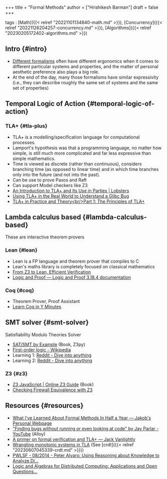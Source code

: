 +++
title = "Formal Methods"
author = ["Hrishikesh Barman"]
draft = false
+++

tags
: [Math]({{< relref "20221101134840-math.md" >}}), [Concurrency]({{< relref "20221126204257-concurrency.md" >}}), [Algorithms]({{< relref "20230205172402-algorithms.md" >}})


## Intro {#intro}

-   [Different formalisms](https://www.reddit.com/r/tlaplus/comments/n7mj3u/can_formal_methods_succeed_where_uml_failed/) often have different ergonomics when it comes to different particular systems and properties, and the matter of personal aesthetic preference also plays a big role.
-   At the end of the day, many those formalisms have similar expressivity (i.e., they can describe roughly the same set of systems and the same set of properties)


## Temporal Logic of Action {#temporal-logic-of-action}


### TLA+ {#tla-plus}

-   TLA+ is a modelling/specification language for computational processes.
-   Lamport's hypothesis was that a programming language, no matter how simple, is still much more complicated and far less expressive than simple mathematics.
-   Time is viewed as discrete (rather than continuous), considers branching time (as opposed to linear time) and in which time branches only into the future (and not into the past).
-   Can be use to prove Paxos and Raft
-   Can support Model checkers like Z3
-   [An Introduction to TLA+ and Its Use in Parties | Lobsters](https://lobste.rs/s/ry1gda/introduction_tla_its_use_parties)
-   [Using TLA+ in the Real World to Understand a Glibc Bug](https://probablydance.com/2020/10/31/using-tla-in-the-real-world-to-understand-a-glibc-bug/)
-   [TLA+ in Practice and Theory&lt;br/&gt;Part 1: The Principles of TLA+](https://pron.github.io/posts/tlaplus_part1)


## Lambda calculus based {#lambda-calculus-based}

These are interactive theorem provers


### Lean {#lean}

-   Lean is a FP language and theorem prover that compiles to C
-   Lean's maths library is completely focused on classical mathematics
-   [From Z3 to Lean, Efficient Verification](https://www.youtube.com/watch?v=BGUEyfmUgiQ)
-   [Logic and Proof — Logic and Proof 3.18.4 documentation](https://leanprover.github.io/logic_and_proof/)


### Coq {#coq}

-   Theorem Prover, Proof Assistant
-   [Learn Coq in Y Minutes](https://learnxinyminutes.com/docs/coq/)


## SMT solver {#smt-solver}

Satisfiability Modulo Theories Solver

-   [SAT/SMT by Example](https://sat-smt.codes/main.html) (Book, Z3py)
-   [First-order logic - Wikipedia](https://en.wikipedia.org/wiki/First-order_logic)
-   Learning 1: [Reddit - Dive into anything](https://www.reddit.com/r/algorithms/comments/a0mwyg/any_resources_for_writing_a_sat_solver_for_a/?share_id=DBbqUW2P2_bAJg5ZjQ3Pg)
-   Learning 2: [Reddit - Dive into anything](https://www.reddit.com/r/ProgrammingLanguages/comments/kvwvm6/learning_about_smt_solvers/?share_id=JqQUZYbt4_wUm7BhqMHLW)


### Z3 {#z3}

-   [Z3 JavaScript | Online Z3 Guide](https://microsoft.github.io/z3guide/programming/Z3%20JavaScript%20Examples/) (Book)
-   [Checking Firewall Equivalence with Z3](https://ahelwer.ca/post/2018-02-13-z3-firewall/)


## Resources {#resources}

-   [What I've Learned About Formal Methods In Half a Year — Jakob's Personal Webpage](https://jakob.space/blog/what-ive-learned-about-formal-methods.html)
-   ["Finding bugs without running or even looking at code" by Jay Parlar - YouTube](https://www.youtube.com/watch?v=FvNRlE4E9QQ) (Alloy)
-   [A primer on formal verification and TLA+ — Jack Vanlightly](https://jack-vanlightly.com/blog/2023/10/10/a-primer-on-formal-verification-and-tla)
-   [Wrangling monotonic systems in TLA](https://ahelwer.ca/post/2023-11-01-tla-finite-monotonic/) (See [crdt]({{< relref "20230607045339-crdt.md" >}}))
-   [PWLSF - 08/2014 - Peter Alvaro: Using Reasoning about Knowledge to Analyze Di...](https://www.youtube.com/watch?v=7U0qPmEpbSI&list=WL&index=23)
-   [Logic and Algebras for Distributed Computing: Applications and Open Questions...](https://www.youtube.com/watch?v=VqFUbrhzhnA)
